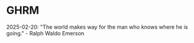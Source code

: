 # GHRM

2025-02-20: "The world makes way for the man who knows where he is going." - Ralph Waldo Emerson